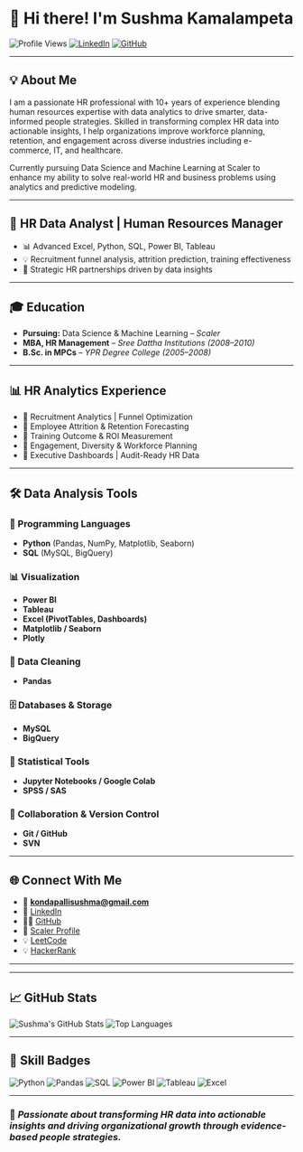 # 👋 Hi there! I'm Sushma Kamalampeta

![Profile Views](https://komarev.com/ghpvc/?username=SushmaKamalampeta&style=flat-square)
[![LinkedIn](https://img.shields.io/badge/-Sushma%20Kamalampeta-blue?logo=linkedin&style=flat-square)](https://www.linkedin.com/in/sushma-k-62b44b25/)
[![GitHub](https://img.shields.io/badge/-GitHub-black?logo=github&style=flat-square)](https://github.com/SushmaKamalampeta/)


---

## 💡 About Me

I am a passionate HR professional with 10+ years of experience blending human resources expertise with data analytics to drive smarter, data-informed people strategies. Skilled in transforming complex HR data into actionable insights, I help organizations improve workforce planning, retention, and engagement across diverse industries including e-commerce, IT, and healthcare.

Currently pursuing Data Science and Machine Learning at Scaler to enhance my ability to solve real-world HR and business problems using analytics and predictive modeling.

---

## 💼 HR Data Analyst | Human Resources Manager

- 📊 Advanced Excel, Python, SQL, Power BI, Tableau  
- 💡 Recruitment funnel analysis, attrition prediction, training effectiveness  
- 🤝 Strategic HR partnerships driven by data insights

---

## 🎓 Education

- **Pursuing:** Data Science & Machine Learning – *Scaler*
- **MBA, HR Management** – *Sree Dattha Institutions (2008–2010)*
- **B.Sc. in MPCs** – *YPR Degree College (2005–2008)*

---

## 📊 HR Analytics Experience

- 📌 Recruitment Analytics | Funnel Optimization  
- 📌 Employee Attrition & Retention Forecasting  
- 📌 Training Outcome & ROI Measurement  
- 📌 Engagement, Diversity & Workforce Planning  
- 📌 Executive Dashboards | Audit-Ready HR Data

---

## 🛠️ Data Analysis Tools

### 🧮 Programming Languages
- **Python** (Pandas, NumPy, Matplotlib, Seaborn)  
- **SQL** (MySQL, BigQuery)

### 📊 Visualization
- **Power BI**  
- **Tableau**  
- **Excel (PivotTables, Dashboards)**  
- **Matplotlib / Seaborn**  
- **Plotly**

### 🧹 Data Cleaning
- **Pandas**  


### 🗄️ Databases & Storage
- **MySQL**  
- **BigQuery**

### 🧠 Statistical Tools
- **Jupyter Notebooks / Google Colab**  
- **SPSS / SAS**

### 🔁 Collaboration & Version Control
- **Git / GitHub**  
- **SVN**

---

## 🌐 Connect With Me

- 📧 **kondapallisushma@gmail.com**  
- 💼 [LinkedIn](https://www.linkedin.com/in/sushma-k-62b44b25/)  
- 🧑‍💻 [GitHub](https://github.com/SushmaKamalampeta/)  
- 📘 [Scaler Profile](https://www.scaler.com/academy/profile/)  
- 💡 [LeetCode](https://leetcode.com/u/123sushma/)
- 💡 [HackerRank](https://www.hackerrank.com/profile/kondapallisushma)

---

---

## 📈 GitHub Stats

![Sushma's GitHub Stats](https://github-readme-stats.vercel.app/api?username=SushmaKamalampeta&show_icons=true&theme=radical)
![Top Languages](https://github-readme-stats.vercel.app/api/top-langs/?username=SushmaKamalampeta&layout=compact&theme=radical)

---

## 🧠 Skill Badges

![Python](https://img.shields.io/badge/-Python-3776AB?style=for-the-badge&logo=python&logoColor=white)
![Pandas](https://img.shields.io/badge/-Pandas-150458?style=for-the-badge&logo=pandas&logoColor=white)
![SQL](https://img.shields.io/badge/-SQL-00758F?style=for-the-badge&logo=postgresql&logoColor=white)
![Power BI](https://img.shields.io/badge/-Power%20BI-F2C811?style=for-the-badge&logo=powerbi&logoColor=black)
![Tableau](https://img.shields.io/badge/-Tableau-E97627?style=for-the-badge&logo=tableau&logoColor=white)
![Excel](https://img.shields.io/badge/-Excel-217346?style=for-the-badge&logo=microsoft-excel&logoColor=white)

---

### 🚀 *Passionate about transforming HR data into actionable insights and driving organizational growth through evidence-based people strategies.*



